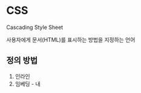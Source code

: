 # CSS

Cascading Style Sheet

사용자에게 문서(HTML)를 표시하는 방법을 지정하는 언어



## 정의 방법

1. 인라인
2. 임베딩 - <head> 내 <style> 지정
3. 외부 참조 - 외부 css파일을 <head>내 <link>를 통해 불러온다. 모듈화 가능

<img src="css.assets/1.png">

## CSS Seletor

<img src="css.assets/2.png">

### 기본 선택자

- 전체 선택자, 요소 선택자

```css
<!-- 전체 선택자 -->
* {
	color : red;
}
<!-- 요소 선택자 -->
h2 {
	color : orange;
}
```



- 클래스 선택자, 아이디 선택자, 속성 선택자

```css
<!-- . 클래스 선택자 -->
.green{
	color : green;
}

<!-- # id 선택자 - id는 문서에서 단 한번만 !!! 사용!!--> 
#purple{
	color : purple;
}
```



### 결합자 (combinators)

- 자식, 자손 결합자

```css
<!-- 자식 결합자 : 바로 아래 요소 -->
.box > p {
	color : green;
}
<!-- 자손 결합자 : 하위의 모든 요소 -->
.box p {
	color : green;
}
```

- 일반 형제 결합자, 인접 형제 결합자

```css
<!-- 일반 형제 결합자 : 형제 요소 중 뒤(코드상 뒤)에 위치하는 요소를 모두 선택 -->
p ~ span {
	color : green;
}
<!-- 인접 형제 결합자 : 형제 요소 중 '바로' 뒤에 위치하는 요소 한개를 선택 -->
p + span {
	color : green;
}
```





### 의사 클래스/요소 (pseudo class)

- 링크, 동적 의사 클래스
- 구조적 의사 클래스



## 적용 우선순위(cascading order)

1. `!important`
2. 인라인 > id선택자 > class선택자 > 요소선택자
3. 코드 순서



## 크기 단위

- px
- %
- em : 바로 위, 부모 요소에 영향을 받는다. 배수 단위, 요소에 지정된 사이즈에 상대적인 사이즈를 가짐.
- rem
  - 최상위 요소(html) 사이즈(16px)를 기준으로 배수 단위를 가짐.
- viewport 
  - 주로 스마트폰이나 테블릿 디바이스의 화면
  - 글자 그대로 디바이스의 뷰포트를 기준으로 상대적인 사이즈 결정.



## shorthand

<img src="css.assets/3.png">

<img src="css.assets/4.png">

## BOX-SIZING

- 디폴트는 `content-box` 이다.
- 우리가 일반적으로 영역 볼 때는 border까지 너비를 보기 때문에 `box-sizing`을 `border-box`로 설정

<img src="css.assets/5.png">



## 마진 상쇄

- block A의 top과 block B의 bottom에 적용된 각가의 margin이 둘 중 큰 마진값으로 결합
- 따라서, margin-top , margin-bottom 중 하나 사용하자!





## Display : block & inline

##### display : block

- 화면 가로 전체 차지 (100%)
- 블록 요소 안에 인라인 요소 들어갈 수 있음
- div / ul, ol, li / p / hr / form

##### display : inline

- 컨텐츠 영역만큼 차지

- 상하여백은 `line-height` 로 지정한다. 가로세로폭 못정하니까!
- width, height, margin-top, margin-bottom 지정 불가
- span / a / image / input,label / b, em, i, strong

##### <img src="css.assets/6.png">display : inline-block

- inline처럼 한 줄에 표시 가능하며
- block처럼 width, height, margin 속성 적용 가능하다



##### display : none vs. visibility : hidden

- none - 해당 요소를 화면에 표시하지 않는다. (공간조차 사라진다)
- hidden - 공간은 남아있고 화면에만 표시하지 않는다.



## CSS Position

##### static

- 모든 태그의 기본위치 (좌측 상단)
- 부모 요소 내에 배치시 부모 요소의 위치를 기준으로 배치

---------아래는 좌표 프로퍼티로 이동가능

##### relative

- 자기자신의 static 위치를 기준으로 이동
- 레이아웃에서 요소가 차지하는 공간은 static일 때와 같음

<img src="css.assets/7.png" style="zoom:50%">

```css
.relative{
  position:relative;
  top:100px;
  left:100px;
}
```

##### absolute

- 절대 위치 : 요소를 일반적 문서 흐름에서 제거, <u>레이아웃에 공간을 차지하지 않음</u>
- <u>static이 아닌</u> 가장 가까이 있는 부모/ 요소를 기준으로 이동(없는경우 body에 붙는 형태)
- <u>**따라서 static이 아닌 부모를 미리 만들고 이동시켜야한다!!**</u>
- 격리된 UI 

<img src="css.assets/8.png" style="zoom:50%">



```css
.parent{
  position:relative;
}

.absolute_chold{
  position:absolute;
  top:50px;
  left:50px;
}
```



##### fixed

- 고정 위치: 일반적 문서 흐름에서 제거 후 레이아웃에 공간을 차지하지 않음
- 부모요소와 관계없이 viewport를 기준으로 이동
- 스크롤 시에도 항상 같은 곳에 위치함

<img src="css.assets/9.png" style="zoom:50%">



```css
.fixed{
  position:fixed;
  bottom:0;
  right:0;
}
```



